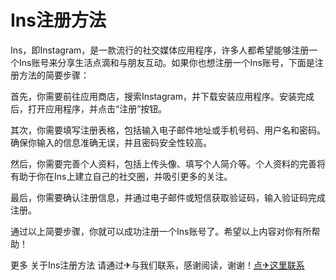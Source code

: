 # Ins注册方法

Ins，即Instagram，是一款流行的社交媒体应用程序，许多人都希望能够注册一个Ins账号来分享生活点滴和与朋友互动。如果你也想注册一个Ins账号，下面是注册方法的简要步骤：

首先，你需要前往应用商店，搜索Instagram，并下载安装应用程序。安装完成后，打开应用程序，并点击“注册”按钮。

其次，你需要填写注册表格，包括输入电子邮件地址或手机号码、用户名和密码。确保你输入的信息准确无误，并且密码安全性较高。

然后，你需要完善个人资料，包括上传头像、填写个人简介等。个人资料的完善将有助于你在Ins上建立自己的社交圈，并吸引更多的关注。

最后，你需要确认注册信息，并通过电子邮件或短信获取验证码，输入验证码完成注册。

通过以上简要步骤，你就可以成功注册一个Ins账号了。希望以上内容对你有所帮助！

更多 关于Ins注册方法 请通过✈与我们联系，感谢阅读，谢谢！[点✈这里联系](https://gg.k02.cc)